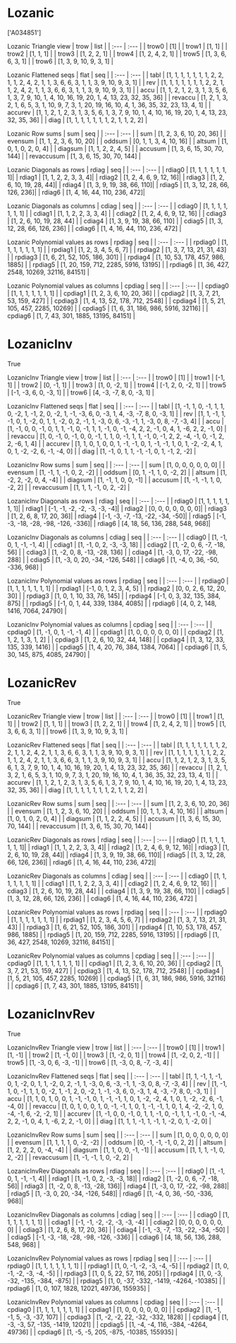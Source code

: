 # Lozanic
['A034851']

Lozanic Triangle view
| trow  |  list  |
| :---  |  :---  |
| trow0 | [1] |
| trow1 | [1, 1] |
| trow2 | [1, 1, 1] |
| trow3 | [1, 2, 2, 1] |
| trow4 | [1, 2, 4, 2, 1] |
| trow5 | [1, 3, 6, 6, 3, 1] |
| trow6 | [1, 3, 9, 10, 9, 3, 1] |

Lozanic Flattened seqs
| flat      |   seq  |
| :---      |  :---  |
| tabl     | [1, 1, 1, 1, 1, 1, 1, 2, 2, 1, 1, 2, 4, 2, 1, 1, 3, 6, 6, 3, 1, 1, 3, 9, 10, 9, 3, 1] |
| rev      | [1, 1, 1, 1, 1, 1, 1, 2, 2, 1, 1, 2, 4, 2, 1, 1, 3, 6, 6, 3, 1, 1, 3, 9, 10, 9, 3, 1] |
| accu     | [1, 1, 2, 1, 2, 3, 1, 3, 5, 6, 1, 3, 7, 9, 10, 1, 4, 10, 16, 19, 20, 1, 4, 13, 23, 32, 35, 36] |
| revaccu  | [1, 2, 1, 3, 2, 1, 6, 5, 3, 1, 10, 9, 7, 3, 1, 20, 19, 16, 10, 4, 1, 36, 35, 32, 23, 13, 4, 1] |
| accurev  | [1, 1, 2, 1, 2, 3, 1, 3, 5, 6, 1, 3, 7, 9, 10, 1, 4, 10, 16, 19, 20, 1, 4, 13, 23, 32, 35, 36] |
| diag     | [1, 1, 1, 1, 1, 1, 1, 2, 1, 1, 2, 2] |

Lozanic Row sums
| sum        |   seq  |
| :---       |  :---  |
| sum       | [1, 2, 3, 6, 10, 20, 36] |
| evensum   | [1, 1, 2, 3, 6, 10, 20] |
| oddsum    | [0, 1, 1, 3, 4, 10, 16] |
| altsum    | [1, 0, 1, 0, 2, 0, 4] |
| diagsum   | [1, 1, 2, 2, 4, 5] |
| accusum   | [1, 3, 6, 15, 30, 70, 144] |
| revaccusum | [1, 3, 6, 15, 30, 70, 144] |

Lozanic Diagonals as rows
| rdiag  |   seq  |
| :---   |  :---  |
| rdiag0 | [1, 1, 1, 1, 1, 1, 1]|
| rdiag1 | [1, 1, 2, 2, 3, 3, 4]|
| rdiag2 | [1, 2, 4, 6, 9, 12, 16]|
| rdiag3 | [1, 2, 6, 10, 19, 28, 44]|
| rdiag4 | [1, 3, 9, 19, 38, 66, 110]|
| rdiag5 | [1, 3, 12, 28, 66, 126, 236]|
| rdiag6 | [1, 4, 16, 44, 110, 236, 472]|

Lozanic Diagonals as columns
| cdiag  |   seq  |
| :---   |  :---  |
| cdiag0 | [1, 1, 1, 1, 1, 1, 1] |
| cdiag1 | [1, 1, 2, 2, 3, 3, 4] |
| cdiag2 | [1, 2, 4, 6, 9, 12, 16] |
| cdiag3 | [1, 2, 6, 10, 19, 28, 44] |
| cdiag4 | [1, 3, 9, 19, 38, 66, 110] |
| cdiag5 | [1, 3, 12, 28, 66, 126, 236] |
| cdiag6 | [1, 4, 16, 44, 110, 236, 472] |

Lozanic Polynomial values as rows
| rpdiag  |   seq  |
| :---    |  :---  |
| rpdiag0 | [1, 1, 1, 1, 1, 1, 1] |
| rpdiag1 | [1, 2, 3, 4, 5, 6, 7] |
| rpdiag2 | [1, 3, 7, 13, 21, 31, 43] |
| rpdiag3 | [1, 6, 21, 52, 105, 186, 301] |
| rpdiag4 | [1, 10, 53, 178, 457, 986, 1885] |
| rpdiag5 | [1, 20, 159, 712, 2285, 5916, 13195] |
| rpdiag6 | [1, 36, 427, 2548, 10269, 32116, 84151] |

Lozanic Polynomial values as columns
| cpdiag  |   seq  |
| :---    |  :---  |
| cpdiag0 | [1, 1, 1, 1, 1, 1, 1] |
| cpdiag1 | [1, 2, 3, 6, 10, 20, 36] |
| cpdiag2 | [1, 3, 7, 21, 53, 159, 427] |
| cpdiag3 | [1, 4, 13, 52, 178, 712, 2548] |
| cpdiag4 | [1, 5, 21, 105, 457, 2285, 10269] |
| cpdiag5 | [1, 6, 31, 186, 986, 5916, 32116] |
| cpdiag6 | [1, 7, 43, 301, 1885, 13195, 84151] |

# LozanicInv
True

LozanicInv Triangle view
| trow  |  list  |
| :---  |  :---  |
| trow0 | [1] |
| trow1 | [-1, 1] |
| trow2 | [0, -1, 1] |
| trow3 | [1, 0, -2, 1] |
| trow4 | [-1, 2, 0, -2, 1] |
| trow5 | [-1, -3, 6, 0, -3, 1] |
| trow6 | [4, -3, -7, 8, 0, -3, 1] |

LozanicInv Flattened seqs
| flat      |   seq  |
| :---      |  :---  |
| tabl     | [1, -1, 1, 0, -1, 1, 1, 0, -2, 1, -1, 2, 0, -2, 1, -1, -3, 6, 0, -3, 1, 4, -3, -7, 8, 0, -3, 1] |
| rev      | [1, 1, -1, 1, -1, 0, 1, -2, 0, 1, 1, -2, 0, 2, -1, 1, -3, 0, 6, -3, -1, 1, -3, 0, 8, -7, -3, 4] |
| accu     | [1, -1, 0, 0, -1, 0, 1, 1, -1, 0, -1, 1, 1, -1, 0, -1, -4, 2, 2, -1, 0, 4, 1, -6, 2, 2, -1, 0] |
| revaccu  | [1, 0, -1, 0, -1, 0, 0, -1, 1, 1, 0, -1, 1, 1, -1, 0, -1, 2, 2, -4, -1, 0, -1, 2, 2, -6, 1, 4] |
| accurev  | [1, 1, 0, 1, 0, 0, 1, -1, -1, 0, 1, -1, -1, 1, 0, 1, -2, -2, 4, 1, 0, 1, -2, -2, 6, -1, -4, 0] |
| diag     | [1, -1, 0, 1, 1, -1, -1, 0, 1, -1, 2, -2] |

LozanicInv Row sums
| sum        |   seq  |
| :---       |  :---  |
| sum       | [1, 0, 0, 0, 0, 0, 0] |
| evensum   | [1, -1, 1, -1, 0, 2, -2] |
| oddsum    | [0, 1, -1, 1, 0, -2, 2] |
| altsum    | [1, -2, 2, -2, 0, 4, -4] |
| diagsum   | [1, -1, 1, 0, 0, -1] |
| accusum   | [1, -1, -1, 1, 0, -2, 2] |
| revaccusum | [1, 1, 1, -1, 0, 2, -2] |

LozanicInv Diagonals as rows
| rdiag  |   seq  |
| :---   |  :---  |
| rdiag0 | [1, 1, 1, 1, 1, 1, 1]|
| rdiag1 | [-1, -1, -2, -2, -3, -3, -4]|
| rdiag2 | [0, 0, 0, 0, 0, 0, 0]|
| rdiag3 | [1, 2, 6, 8, 17, 20, 36]|
| rdiag4 | [-1, -3, -7, -13, -22, -34, -50]|
| rdiag5 | [-1, -3, -18, -28, -98, -126, -336]|
| rdiag6 | [4, 18, 56, 136, 288, 548, 968]|

LozanicInv Diagonals as columns
| cdiag  |   seq  |
| :---   |  :---  |
| cdiag0 | [1, -1, 0, 1, -1, -1, 4] |
| cdiag1 | [1, -1, 0, 2, -3, -3, 18] |
| cdiag2 | [1, -2, 0, 6, -7, -18, 56] |
| cdiag3 | [1, -2, 0, 8, -13, -28, 136] |
| cdiag4 | [1, -3, 0, 17, -22, -98, 288] |
| cdiag5 | [1, -3, 0, 20, -34, -126, 548] |
| cdiag6 | [1, -4, 0, 36, -50, -336, 968] |

LozanicInv Polynomial values as rows
| rpdiag  |   seq  |
| :---    |  :---  |
| rpdiag0 | [1, 1, 1, 1, 1, 1, 1] |
| rpdiag1 | [-1, 0, 1, 2, 3, 4, 5] |
| rpdiag2 | [0, 0, 2, 6, 12, 20, 30] |
| rpdiag3 | [1, 0, 1, 10, 33, 76, 145] |
| rpdiag4 | [-1, 0, 3, 32, 135, 384, 875] |
| rpdiag5 | [-1, 0, 1, 44, 339, 1384, 4085] |
| rpdiag6 | [4, 0, 2, 148, 1416, 7064, 24790] |

LozanicInv Polynomial values as columns
| cpdiag  |   seq  |
| :---    |  :---  |
| cpdiag0 | [1, -1, 0, 1, -1, -1, 4] |
| cpdiag1 | [1, 0, 0, 0, 0, 0, 0] |
| cpdiag2 | [1, 1, 2, 1, 3, 1, 2] |
| cpdiag3 | [1, 2, 6, 10, 32, 44, 148] |
| cpdiag4 | [1, 3, 12, 33, 135, 339, 1416] |
| cpdiag5 | [1, 4, 20, 76, 384, 1384, 7064] |
| cpdiag6 | [1, 5, 30, 145, 875, 4085, 24790] |

# LozanicRev
True

LozanicRev Triangle view
| trow  |  list  |
| :---  |  :---  |
| trow0 | [1] |
| trow1 | [1, 1] |
| trow2 | [1, 1, 1] |
| trow3 | [1, 2, 2, 1] |
| trow4 | [1, 2, 4, 2, 1] |
| trow5 | [1, 3, 6, 6, 3, 1] |
| trow6 | [1, 3, 9, 10, 9, 3, 1] |

LozanicRev Flattened seqs
| flat      |   seq  |
| :---      |  :---  |
| tabl     | [1, 1, 1, 1, 1, 1, 1, 2, 2, 1, 1, 2, 4, 2, 1, 1, 3, 6, 6, 3, 1, 1, 3, 9, 10, 9, 3, 1] |
| rev      | [1, 1, 1, 1, 1, 1, 1, 2, 2, 1, 1, 2, 4, 2, 1, 1, 3, 6, 6, 3, 1, 1, 3, 9, 10, 9, 3, 1] |
| accu     | [1, 1, 2, 1, 2, 3, 1, 3, 5, 6, 1, 3, 7, 9, 10, 1, 4, 10, 16, 19, 20, 1, 4, 13, 23, 32, 35, 36] |
| revaccu  | [1, 2, 1, 3, 2, 1, 6, 5, 3, 1, 10, 9, 7, 3, 1, 20, 19, 16, 10, 4, 1, 36, 35, 32, 23, 13, 4, 1] |
| accurev  | [1, 1, 2, 1, 2, 3, 1, 3, 5, 6, 1, 3, 7, 9, 10, 1, 4, 10, 16, 19, 20, 1, 4, 13, 23, 32, 35, 36] |
| diag     | [1, 1, 1, 1, 1, 1, 1, 2, 1, 1, 2, 2] |

LozanicRev Row sums
| sum        |   seq  |
| :---       |  :---  |
| sum       | [1, 2, 3, 6, 10, 20, 36] |
| evensum   | [1, 1, 2, 3, 6, 10, 20] |
| oddsum    | [0, 1, 1, 3, 4, 10, 16] |
| altsum    | [1, 0, 1, 0, 2, 0, 4] |
| diagsum   | [1, 1, 2, 2, 4, 5] |
| accusum   | [1, 3, 6, 15, 30, 70, 144] |
| revaccusum | [1, 3, 6, 15, 30, 70, 144] |

LozanicRev Diagonals as rows
| rdiag  |   seq  |
| :---   |  :---  |
| rdiag0 | [1, 1, 1, 1, 1, 1, 1]|
| rdiag1 | [1, 1, 2, 2, 3, 3, 4]|
| rdiag2 | [1, 2, 4, 6, 9, 12, 16]|
| rdiag3 | [1, 2, 6, 10, 19, 28, 44]|
| rdiag4 | [1, 3, 9, 19, 38, 66, 110]|
| rdiag5 | [1, 3, 12, 28, 66, 126, 236]|
| rdiag6 | [1, 4, 16, 44, 110, 236, 472]|

LozanicRev Diagonals as columns
| cdiag  |   seq  |
| :---   |  :---  |
| cdiag0 | [1, 1, 1, 1, 1, 1, 1] |
| cdiag1 | [1, 1, 2, 2, 3, 3, 4] |
| cdiag2 | [1, 2, 4, 6, 9, 12, 16] |
| cdiag3 | [1, 2, 6, 10, 19, 28, 44] |
| cdiag4 | [1, 3, 9, 19, 38, 66, 110] |
| cdiag5 | [1, 3, 12, 28, 66, 126, 236] |
| cdiag6 | [1, 4, 16, 44, 110, 236, 472] |

LozanicRev Polynomial values as rows
| rpdiag  |   seq  |
| :---    |  :---  |
| rpdiag0 | [1, 1, 1, 1, 1, 1, 1] |
| rpdiag1 | [1, 2, 3, 4, 5, 6, 7] |
| rpdiag2 | [1, 3, 7, 13, 21, 31, 43] |
| rpdiag3 | [1, 6, 21, 52, 105, 186, 301] |
| rpdiag4 | [1, 10, 53, 178, 457, 986, 1885] |
| rpdiag5 | [1, 20, 159, 712, 2285, 5916, 13195] |
| rpdiag6 | [1, 36, 427, 2548, 10269, 32116, 84151] |

LozanicRev Polynomial values as columns
| cpdiag  |   seq  |
| :---    |  :---  |
| cpdiag0 | [1, 1, 1, 1, 1, 1, 1] |
| cpdiag1 | [1, 2, 3, 6, 10, 20, 36] |
| cpdiag2 | [1, 3, 7, 21, 53, 159, 427] |
| cpdiag3 | [1, 4, 13, 52, 178, 712, 2548] |
| cpdiag4 | [1, 5, 21, 105, 457, 2285, 10269] |
| cpdiag5 | [1, 6, 31, 186, 986, 5916, 32116] |
| cpdiag6 | [1, 7, 43, 301, 1885, 13195, 84151] |

# LozanicInvRev
True

LozanicInvRev Triangle view
| trow  |  list  |
| :---  |  :---  |
| trow0 | [1] |
| trow1 | [1, -1] |
| trow2 | [1, -1, 0] |
| trow3 | [1, -2, 0, 1] |
| trow4 | [1, -2, 0, 2, -1] |
| trow5 | [1, -3, 0, 6, -3, -1] |
| trow6 | [1, -3, 0, 8, -7, -3, 4] |

LozanicInvRev Flattened seqs
| flat      |   seq  |
| :---      |  :---  |
| tabl     | [1, 1, -1, 1, -1, 0, 1, -2, 0, 1, 1, -2, 0, 2, -1, 1, -3, 0, 6, -3, -1, 1, -3, 0, 8, -7, -3, 4] |
| rev      | [1, -1, 1, 0, -1, 1, 1, 0, -2, 1, -1, 2, 0, -2, 1, -1, -3, 6, 0, -3, 1, 4, -3, -7, 8, 0, -3, 1] |
| accu     | [1, 1, 0, 1, 0, 0, 1, -1, -1, 0, 1, -1, -1, 1, 0, 1, -2, -2, 4, 1, 0, 1, -2, -2, 6, -1, -4, 0] |
| revaccu  | [1, 0, 1, 0, 0, 1, 0, -1, -1, 1, 0, 1, -1, -1, 1, 0, 1, 4, -2, -2, 1, 0, -4, -1, 6, -2, -2, 1] |
| accurev  | [1, -1, 0, 0, -1, 0, 1, 1, -1, 0, -1, 1, 1, -1, 0, -1, -4, 2, 2, -1, 0, 4, 1, -6, 2, 2, -1, 0] |
| diag     | [1, 1, 1, -1, 1, -1, 1, -2, 0, 1, -2, 0] |

LozanicInvRev Row sums
| sum        |   seq  |
| :---       |  :---  |
| sum       | [1, 0, 0, 0, 0, 0, 0] |
| evensum   | [1, 1, 1, 1, 0, -2, -2] |
| oddsum    | [0, -1, -1, -1, 0, 2, 2] |
| altsum    | [1, 2, 2, 2, 0, -4, -4] |
| diagsum   | [1, 1, 0, 0, -1, -1] |
| accusum   | [1, 1, 1, -1, 0, 2, -2] |
| revaccusum | [1, -1, -1, 1, 0, -2, 2] |

LozanicInvRev Diagonals as rows
| rdiag  |   seq  |
| :---   |  :---  |
| rdiag0 | [1, -1, 0, 1, -1, -1, 4]|
| rdiag1 | [1, -1, 0, 2, -3, -3, 18]|
| rdiag2 | [1, -2, 0, 6, -7, -18, 56]|
| rdiag3 | [1, -2, 0, 8, -13, -28, 136]|
| rdiag4 | [1, -3, 0, 17, -22, -98, 288]|
| rdiag5 | [1, -3, 0, 20, -34, -126, 548]|
| rdiag6 | [1, -4, 0, 36, -50, -336, 968]|

LozanicInvRev Diagonals as columns
| cdiag  |   seq  |
| :---   |  :---  |
| cdiag0 | [1, 1, 1, 1, 1, 1, 1] |
| cdiag1 | [-1, -1, -2, -2, -3, -3, -4] |
| cdiag2 | [0, 0, 0, 0, 0, 0, 0] |
| cdiag3 | [1, 2, 6, 8, 17, 20, 36] |
| cdiag4 | [-1, -3, -7, -13, -22, -34, -50] |
| cdiag5 | [-1, -3, -18, -28, -98, -126, -336] |
| cdiag6 | [4, 18, 56, 136, 288, 548, 968] |

LozanicInvRev Polynomial values as rows
| rpdiag  |   seq  |
| :---    |  :---  |
| rpdiag0 | [1, 1, 1, 1, 1, 1, 1] |
| rpdiag1 | [1, 0, -1, -2, -3, -4, -5] |
| rpdiag2 | [1, 0, -1, -2, -3, -4, -5] |
| rpdiag3 | [1, 0, 5, 22, 57, 116, 205] |
| rpdiag4 | [1, 0, -3, -32, -135, -384, -875] |
| rpdiag5 | [1, 0, -37, -332, -1419, -4264, -10385] |
| rpdiag6 | [1, 0, 107, 1828, 12021, 49736, 155935] |

LozanicInvRev Polynomial values as columns
| cpdiag  |   seq  |
| :---    |  :---  |
| cpdiag0 | [1, 1, 1, 1, 1, 1, 1] |
| cpdiag1 | [1, 0, 0, 0, 0, 0, 0] |
| cpdiag2 | [1, -1, -1, 5, -3, -37, 107] |
| cpdiag3 | [1, -2, -2, 22, -32, -332, 1828] |
| cpdiag4 | [1, -3, -3, 57, -135, -1419, 12021] |
| cpdiag5 | [1, -4, -4, 116, -384, -4264, 49736] |
| cpdiag6 | [1, -5, -5, 205, -875, -10385, 155935] |


